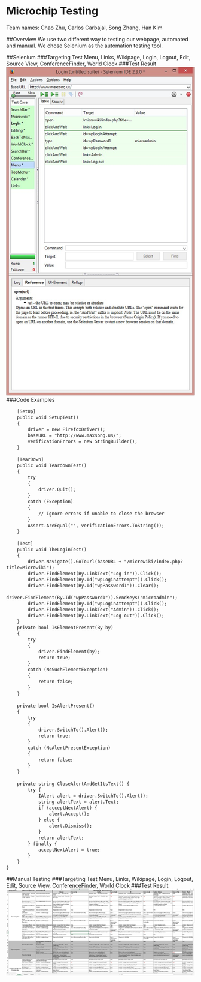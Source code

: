 # Microchip Testing

Team names: 
Chao Zhu,
Carlos Carbajal,
Song Zhang,
Han Kim

##Overview
We use two different way to testing our webpage, automated and manual.
We chose Selenium as the automation testing tool.

##Selenium
###Targeting Test 
Menu, Links, Wikipage, Login, Logout, Edit, Source View, ConferenceFinder, World Clock 
###Test Result
![alt tag](https://github.com/asu-cis-capstone/micro/blob/master/Release-0.6/TestResult.jpg)
###Code Examples

        [SetUp]
        public void SetupTest()
        {
            driver = new FirefoxDriver();
            baseURL = "http://www.maxsong.us/";
            verificationErrors = new StringBuilder();
        }
        
        [TearDown]
        public void TeardownTest()
        {
            try
            {
                driver.Quit();
            }
            catch (Exception)
            {
                // Ignore errors if unable to close the browser
            }
            Assert.AreEqual("", verificationErrors.ToString());
        }
        
        [Test]
        public void TheLoginTest()
        {
            driver.Navigate().GoToUrl(baseURL + "/microwiki/index.php?title=Microwiki");
            driver.FindElement(By.LinkText("Log in")).Click();
            driver.FindElement(By.Id("wpLoginAttempt")).Click();
            driver.FindElement(By.Id("wpPassword1")).Clear();
            driver.FindElement(By.Id("wpPassword1")).SendKeys("microadmin");
            driver.FindElement(By.Id("wpLoginAttempt")).Click();
            driver.FindElement(By.LinkText("Admin")).Click();
            driver.FindElement(By.LinkText("Log out")).Click();
        }
        private bool IsElementPresent(By by)
        {
            try
            {
                driver.FindElement(by);
                return true;
            }
            catch (NoSuchElementException)
            {
                return false;
            }
        }
        
        private bool IsAlertPresent()
        {
            try
            {
                driver.SwitchTo().Alert();
                return true;
            }
            catch (NoAlertPresentException)
            {
                return false;
            }
        }
        
        private string CloseAlertAndGetItsText() {
            try {
                IAlert alert = driver.SwitchTo().Alert();
                string alertText = alert.Text;
                if (acceptNextAlert) {
                    alert.Accept();
                } else {
                    alert.Dismiss();
                }
                return alertText;
            } finally {
                acceptNextAlert = true;
            }
        }
    }


##Manual Testing
###Targeting Test 
Menu, Links, Wikipage, Login, Logout, Edit, Source View, ConferenceFinder, World Clock 
###Test Result
![alt tag](https://github.com/asu-cis-capstone/micro/blob/master/Release-0.6/Spreadsheet.jpg)
